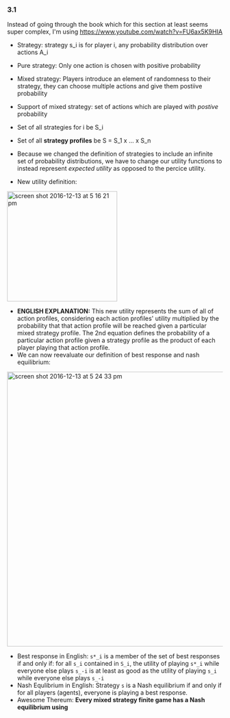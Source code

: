 ### 3.1
Instead of going through the book which for this section at least seems super complex, I'm using https://www.youtube.com/watch?v=FU6ax5K9HIA

- Strategy: strategy s_i is for player i, any probability distribution over actions A_i
- Pure strategy: Only one action is chosen with positive probability
- Mixed strategy: Players introduce an element of randomness to their strategy, they can choose multiple actions and give them postiive probability
- Support of mixed strategy: set of actions which are played with *postive* probability
- Set of all strategies for i be S_i
- Set of all **strategy profiles** be S = S_1 x ... x S_n

- Because we changed the definition of strategies to include an infinite set of probability distributions, we have to change our utility functions
to instead represent *expected utility* as opposed to the percice utility.
- New utility definition:

<img width="257" alt="screen shot 2016-12-13 at 5 16 21 pm" src="https://cloud.githubusercontent.com/assets/706123/21161762/f8898024-c157-11e6-80e1-9f238b4e47e7.png">

- **ENGLISH EXPLANATION:** This new utility represents the sum of all of action profiles, considering each action profiles' utility multiplied
by the probability that that action profile will be reached given a particular mixed strategy profile. The 2nd equation defines
the probability of a particular action profile given a strategy profile as the product of each player playing that action profile.
- We can now reevaluate our definition of best response and nash equilibrium:

<img width="641" alt="screen shot 2016-12-13 at 5 24 33 pm" src="https://cloud.githubusercontent.com/assets/706123/21161996/1cfeacee-c159-11e6-94e8-3b42b4bdb060.png">

- Best response in English: `s*_i` is a member of the set of best responses if and only if: for all `s_i` contained in `S_i`, the utility
of playing `s*_i` while everyone else plays `s_-i` is at least as good as the utility of playing `s_i` while everyone else plays `s_-i`
- Nash Equlibrium in English: Strategy `s` is a Nash equilibrium if and only if for all players (agents), everyone is playing a best response.
- Awesome Thereum: **Every mixed strategy finite game has a Nash equilibrium using**
